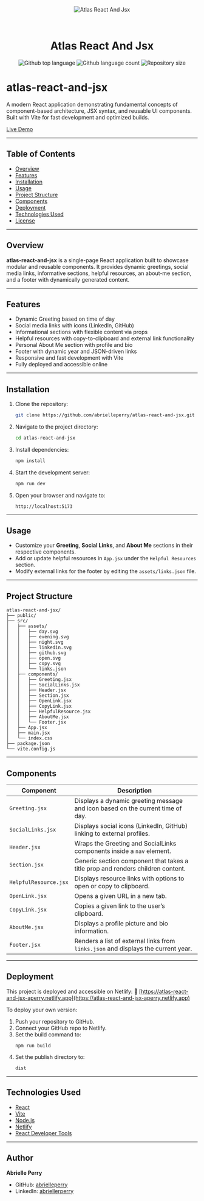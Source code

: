 <div align="center" id="top">
  <img src="./.github/app.gif" alt="Atlas React And Jsx" />

&#xa0;

  <!-- <a href="https://atlasreactandjsx.netlify.app">Demo</a> -->
</div>

<h1 align="center">Atlas React And Jsx</h1>

<p align="center">
  <img alt="Github top language" src="https://img.shields.io/github/languages/top/abrielleperry/atlas-react-and-jsx?color=56BEB8">

  <img alt="Github language count" src="https://img.shields.io/github/languages/count/abrielleperry/atlas-react-and-jsx?color=56BEB8">

  <img alt="Repository size" src="https://img.shields.io/github/repo-size/abrielleperry/atlas-react-and-jsx?color=56BEB8">


  <!-- <img alt="Github issues" src="https://img.shields.io/github/issues/abrielleperry/atlas-react-and-jsx?color=56BEB8" /> -->

  <!-- <img alt="Github forks" src="https://img.shields.io/github/forks/abrielleperry/atlas-react-and-jsx?color=56BEB8" /> -->

  <!-- <img alt="Github stars" src="https://img.shields.io/github/stars/abrielleperry/atlas-react-and-jsx?color=56BEB8" /> -->
</p>

<!-- Status -->

# atlas-react-and-jsx

A modern React application demonstrating fundamental concepts of component-based architecture, JSX syntax, and reusable UI components. Built with Vite for fast development and optimized builds.

[Live Demo](https://atlas-react-and-jsx-aperry.netlify.app)

---

## Table of Contents

- [Overview](#overview)
- [Features](#features)
- [Installation](#installation)
- [Usage](#usage)
- [Project Structure](#project-structure)
- [Components](#components)
- [Deployment](#deployment)
- [Technologies Used](#technologies-used)
- [License](#license)

---

## Overview

**atlas-react-and-jsx** is a single-page React application built to showcase modular and reusable components. It provides dynamic greetings, social media links, informative sections, helpful resources, an about-me section, and a footer with dynamically generated content.

---

## Features

- Dynamic Greeting based on time of day
- Social media links with icons (LinkedIn, GitHub)
- Informational sections with flexible content via props
- Helpful resources with copy-to-clipboard and external link functionality
- Personal About Me section with profile and bio
- Footer with dynamic year and JSON-driven links
- Responsive and fast development with Vite
- Fully deployed and accessible online

---

## Installation

1. Clone the repository:
   ```bash
   git clone https://github.com/abrielleperry/atlas-react-and-jsx.git
   ```
2. Navigate to the project directory:
   ```bash
   cd atlas-react-and-jsx
   ```
3. Install dependencies:
   ```bash
   npm install
   ```
4. Start the development server:
   ```bash
   npm run dev
   ```
5. Open your browser and navigate to:
   ```
   http://localhost:5173
   ```

---

## Usage

- Customize your **Greeting**, **Social Links**, and **About Me** sections in their respective components.
- Add or update helpful resources in `App.jsx` under the `Helpful Resources` section.
- Modify external links for the footer by editing the `assets/links.json` file.

---

## Project Structure

```
atlas-react-and-jsx/
├── public/
├── src/
│   ├── assets/
│   │   ├── day.svg
│   │   ├── evening.svg
│   │   ├── night.svg
│   │   ├── linkedin.svg
│   │   ├── github.svg
│   │   ├── open.svg
│   │   ├── copy.svg
│   │   └── links.json
│   ├── components/
│   │   ├── Greeting.jsx
│   │   ├── SocialLinks.jsx
│   │   ├── Header.jsx
│   │   ├── Section.jsx
│   │   ├── OpenLink.jsx
│   │   ├── CopyLink.jsx
│   │   ├── HelpfulResource.jsx
│   │   ├── AboutMe.jsx
│   │   └── Footer.jsx
│   ├── App.jsx
│   ├── main.jsx
│   └── index.css
├── package.json
└── vite.config.js
```

---

## Components

| Component             | Description                                                                       |
| --------------------- | --------------------------------------------------------------------------------- |
| `Greeting.jsx`        | Displays a dynamic greeting message and icon based on the current time of day.    |
| `SocialLinks.jsx`     | Displays social icons (LinkedIn, GitHub) linking to external profiles.            |
| `Header.jsx`          | Wraps the Greeting and SocialLinks components inside a `nav` element.             |
| `Section.jsx`         | Generic section component that takes a title prop and renders children content.   |
| `HelpfulResource.jsx` | Displays resource links with options to open or copy to clipboard.                |
| `OpenLink.jsx`        | Opens a given URL in a new tab.                                                   |
| `CopyLink.jsx`        | Copies a given link to the user’s clipboard.                                      |
| `AboutMe.jsx`         | Displays a profile picture and bio information.                                   |
| `Footer.jsx`          | Renders a list of external links from `links.json` and displays the current year. |

---

## Deployment

This project is deployed and accessible on Netlify:
🔗 [https://atlas-react-and-jsx-aperry.netlify.app](https://atlas-react-and-jsx-aperry.netlify.app)

To deploy your own version:

1. Push your repository to GitHub.
2. Connect your GitHub repo to Netlify.
3. Set the build command to:
   ```
   npm run build
   ```
4. Set the publish directory to:
   ```
   dist
   ```

---

## Technologies Used

- [React](https://react.dev/)
- [Vite](https://vitejs.dev/)
- [Node.js](https://nodejs.org/)
- [Netlify](https://www.netlify.com/)
- [React Developer Tools](https://react-devtools-tutorial.netlify.app/)

---

## Author

**Abrielle Perry**

- GitHub: [abrielleperry](https://github.com/abrielleperry)
- LinkedIn: [abriellerperry](https://linkedin.com/in/abriellerperry)

